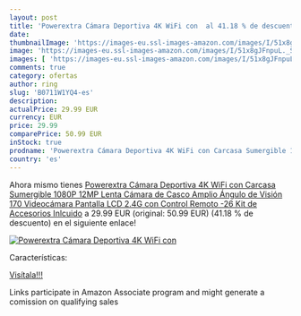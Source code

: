 ```yaml
---
layout: post
title: 'Powerextra Cámara Deportiva 4K WiFi con  al 41.18 % de descuento'
date: 
thumbnailImage: 'https://images-eu.ssl-images-amazon.com/images/I/51x8gJFnpuL._SL200_.jpg'
image: 'https://images-eu.ssl-images-amazon.com/images/I/51x8gJFnpuL._SL200_.jpg'
images: [ 'https://images-eu.ssl-images-amazon.com/images/I/51x8gJFnpuL._SL200_.jpg' ]
comments: true
category: ofertas
author: ring
slug: 'B0711W1YQ4-es'
description:
actualPrice: 29.99 EUR
currency: EUR
price: 29.99
comparePrice: 50.99 EUR
inStock: true
prodname: 'Powerextra Cámara Deportiva 4K WiFi con Carcasa Sumergible 1080P 12MP Lenta Cámara de Casco Amplio Ángulo de Visión 170 Videocámara Pantalla LCD 2.4G con Control Remoto -26 Kit de Accesorios Inlcuido'
country: 'es'
---
```


Ahora mismo tienes [Powerextra Cámara Deportiva 4K WiFi con Carcasa Sumergible 1080P 12MP Lenta Cámara de Casco Amplio Ángulo de Visión 170 Videocámara Pantalla LCD 2.4G con Control Remoto -26 Kit de Accesorios Inlcuido](https://www.amazon.es/dp/B0711W1YQ4/?tag=tolees-21) a 29.99 EUR (original: 50.99 EUR) (41.18 %  de descuento) en el siguiente enlace!

[![Powerextra Cámara Deportiva 4K WiFi con ](https://images-eu.ssl-images-amazon.com/images/I/51x8gJFnpuL._SL200_.jpg)](https://www.amazon.es/dp/B0711W1YQ4/?tag=tolees-21)

Características:


[Visítala!!!](https://www.amazon.es/dp/B0711W1YQ4/?tag=tolees-21)

Links participate in Amazon Associate program and might generate a comission on qualifying sales
